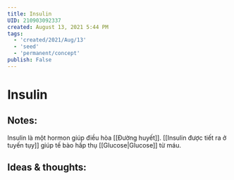 ```yaml
---
title: Insulin
UID: 210903092337
created: August 13, 2021 5:44 PM
tags:
  - 'created/2021/Aug/13'
  - 'seed'
  - 'permanent/concept'
publish: False
---
```

# Insulin

## Notes:
Insulin là một hormon giúp điều hòa [[Đường huyết]]. [[Insulin được tiết ra ở tuyến tụy]] giúp tế bào hấp thụ [[Glucose|Glucose]] từ máu.

## Ideas & thoughts:

